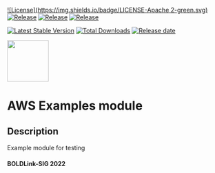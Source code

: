 [![License](https://img.shields.io/badge/LICENSE-Apache 2-green.svg)](https://github.com/patrickmukumbu/test-repo/blob/main/LICENSE)
[![Release](https://img.shields.io/github/v/release/patrickmukumbu/test-repo.svg)](https://github.com/patrickmukumbu/test-repo/releases)
[![Release](https://img.shields.io/github/v/release/:patrickmukumbu/:test-repo?Release)](https://github.com/patrickmukumbu/test-repo/releases)
[![Release](https://img.shields.io/github/v/release/patrickmukumbu/test-repo?include_prereleases)](https://github.com/patrickmukumbu/test-repo/releases)

[![Latest Stable Version](https://img.shields.io/packagist/v/patrickmukumbu/test-repo?label=version)](https://github.com/patrickmukumbu/test-repo)
[![Total Downloads](https://img.shields.io/packagist/dt/patrickmukumbu/test-repo?color=blue)](https://github.com/patrickmukumbu/test-repo)
[![Release date](https://img.shields.io/github/release-date/patrickmukumbu/test-repo)](https://github.com/patrickmukumbu/test-repo)


[<img src="https://avatars.githubusercontent.com/u/25388280?s=200&v=4" width="96"/>](https://boldlink.io)

# AWS Examples module

## Description

Example module for testing

#### BOLDLink-SIG 2022
